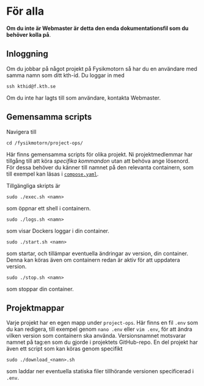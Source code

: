 # För alla
**Om du inte är Webmaster är detta den enda dokumentationsfil som du behöver kolla på**.

## Inloggning
Om du jobbar på något projekt på Fysikmotorn så har du en användare med samma namn som ditt kth-id. Du loggar in med
```
ssh kthid@f.kth.se
```
Om du inte har lagts till som användare, kontakta Webmaster.

## Gemensamma scripts
Navigera till
```
cd /fysikmotorn/project-ops/
```
Här finns gemensamma scripts för olika projekt. Ni projektmedlemmar har tillgång till att köra *specifika kommandon* utan att behöva ange lösenord. För dessa behöver du känner till namnet på den relevanta containern, som till exempel kan läsas i [`compose.yaml`](../compose.yaml).

Tillgängliga skripts är
```
sudo ./exec.sh <namn>
```
som öppnar ett shell i containern.
```
sudo ./logs.sh <namn>
```
som visar Dockers loggar i din container.
```
sudo ./start.sh <namn>
```
som startar, och tillämpar eventuella ändringar av version, din container. Denna kan köras även om containern redan är aktiv för att uppdatera version.
```
sudo ./stop.sh <namn>
```
som stoppar din container.

## Projektmappar
Varje projekt har en egen mapp under `project-ops`. Här finns en fil `.env` som du kan redigera, till exempel genom `nano .env` eller `vim .env`, för att ändra vilken version som containern ska använda. Versionsnamnet motsvarar namnet på tag:en som du gjorde i projektets GitHub-repo.
En del projekt har även ett script som kan köras genom specifikt
```
sudo ./download_<namn>.sh
```
som laddar ner eventuella statiska filer tillhörande versionen specificerad i `.env`.
